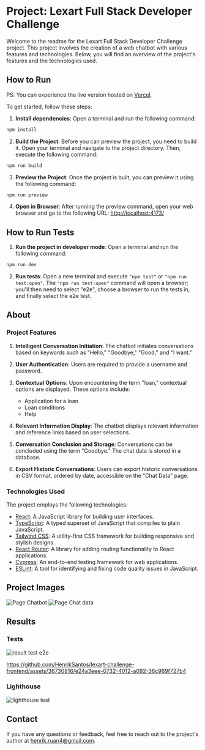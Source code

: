 # Project: Lexart Full Stack Developer Challenge

Welcome to the readme for the Lexart Full Stack Developer Challenge project. This project involves the creation of a web chatbot with various features and technologies. Below, you will find an overview of the project's features and the technologies used.

## How to Run
PS: You can experience the live version hosted on [Vercel](https://lexart-challenge-frontend-git-main-henriksantos.vercel.app/).

To get started, follow these steps:
1. **Install dependencies**:
Open a terminal and run the following command:

```bash
npm install
```

2. **Build the Project**:
Before you can preview the project, you need to build it. Open your terminal and navigate to the project directory. Then, execute the following command:

```bash
npm run build
```

3. **Preview the Project**:
Once the project is built, you can preview it using the following command:

```bash
npm run preview
```

4. **Open in Browser**:
After running the preview command, open your web browser and go to the following URL:
[http://localhost:4173/](http://localhost:4173/)

## How to Run Tests

1. **Run the project in developer mode**:
Open a terminal and run the following command:

```bash
npm run dev
```

2. **Run tests**:
Open a new terminal and execute `"npm test"` or `"npm run test:open"`. The `"npm run test:open"` command will open a browser; you'll then need to select "e2e", choose a browser to run the tests in, and finally select the e2e test.

## About

### Project Features

1. **Intelligent Conversation Initiation**: The chatbot initiates conversations based on keywords such as "Hello," "Goodbye," "Good," and "I want."

2. **User Authentication**: Users are required to provide a username and password.

3. **Contextual Options**: Upon encountering the term "loan," contextual options are displayed. These options include:
   - Application for a loan
   - Loan conditions
   - Help

4. **Relevant Information Display**: The chatbot displays relevant information and reference links based on user selections.

5. **Conversation Conclusion and Storage**: Conversations can be concluded using the term "Goodbye." The chat data is stored in a database.

6. **Export Historic Conversations**: Users can export historic conversations in CSV format, ordered by date, accessible on the "Chat Data" page.

### Technologies Used

The project employs the following technologies:

- [React](https://react.dev/): A JavaScript library for building user interfaces.
- [TypeScript](https://www.typescriptlang.org/): A typed superset of JavaScript that compiles to plain JavaScript.
- [Tailwind CSS](https://tailwindcss.com/): A utility-first CSS framework for building responsive and stylish designs.
- [React Router](https://reactrouter.com/en/main): A library for adding routing functionality to React applications.
- [Cypress](https://www.cypress.io/): An end-to-end testing framework for web applications.
- [ESLint](https://eslint.org/): A tool for identifying and fixing code quality issues in JavaScript.

## Project Images

![Page Chatbot](./public/Chatbot.png)
![Page Chat data](./public/Chatdata.png)

## Results

### Tests

![result test e2e](./public/teste2e.png)

https://github.com/HenrikSantos/lexart-challenge-frontend/assets/36730816/e24a3eee-0732-4012-a092-36c969f727b4

### Lighthouse

![lighthouse test](./public/lighthouse.png)

## Contact

If you have any questions or feedback, feel free to reach out to the project's author at [henrik.ruan4@gmail.com](mailto:henrik.ruan4@gmail.com).
